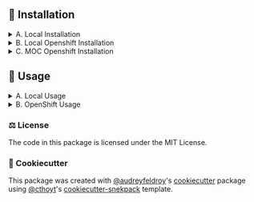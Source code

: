 ## 🚀 Installation

<details>
  <summary>A. Local Installation </summary>  
   . 
The back_end depends on [python-rocksdb](https://twmht.github.io/python-rocksdb/index.html) which builds rocksdb from c++ source when 
it is installed. A C++ compiler, compression libraries, and gflags must be available. The requirements for [building rocksdb](https://github.com/facebook/rocksdb/blob/main/INSTALL.md) are slightly different for each OS.  
  .  
Once rocksdb requirements are met, the most recent code can be installed directly from GitHub with:

```bash
$ git clone git+https://github.com/yrrah/cs6620-fall21-intelligent-assignment-of-data-to-dedup-nodes.git
$ cd cs6620-fall21-intelligent-assignment-of-data-to-dedup-nodes
$ pip install simulator/front_end
$ pip install simulator/back_end
```
  
Or to install in development mode, use the following:

```bash
$ git clone git+https://github.com/yrrah/cs6620-fall21-intelligent-assignment-of-data-to-dedup-nodes.git
$ cd cs6620-fall21-intelligent-assignment-of-data-to-dedup-nodes
$ pip install -e simulator/front_end
$ pip install -e simulator/back_end
```
  
</details>

<details>
  <summary>B. Local Openshift Installation</summary>
  
Install [OpenShift CodeReady Containers](https://developers.redhat.com/products/codeready-containers/overview) using the "Install OpenShift on your laptop" button.   
  In a command line terminal, use:    
`crc start` to launch the platform  
`eval $(crc oc-env)` to configure the OpenShift cli    
`oc login -u developer -p developer` to login  
  
  The GUI will be available at: https://api.crc.testing:6443  
  Follow Option C directions for building project sources.   
</details>

<details>
  <summary>C. MOC Openshift Installation </summary>   
.
  
Install the OpenShift [command line tool](https://docs.openshift.com/container-platform/4.9/cli_reference/openshift_cli/getting-started-cli.html#cli-getting-started)   
.    
Authenticate on [Mass Open Cloud](https://massopen.cloud/) and get a token to log into the command line oc interface.    
  
![CLI_TOKEN_HOWTO](https://github.com/yrrah/cs6620-fall21-intelligent-assignment-of-data-to-dedup-nodes/blob/main/simulator/openshift_cli.png)
.    
`/simulator/back_end_dependencies` contains a Docker file which prepares a centos7 image with all dependencies installed.  
 Use the two YAML files in this directory to create a buildstream location and build configuration on OpenShift for the image.   
.    
`/simulator/back_end` contains a Docker file which references the image stream set up in the previous step.  Use the two YAML files in this directory to create a buildstream location and build configuration on OpenShift for the image. This build config uses the OpenShift Source2Image(s2i) feature to copy the latest back_end source from this repository into the image, then it runs the cli.py file.    
.    
`/simulator/front_end` does not use a Docker file because there are fewer dependencies. Instead the build configuration directly uses a pre-built python s2i image. Use the two YAML files in this directory to create a buildstream location and build configuration on OpenShift for the image.
  
  
</details>

## 🚀 Usage

<details>
  <summary>A. Local Usage</summary>
.    
  
Get usage directions by running with --help option. 
```shell
$ python -m back_end --help
$ python -m front_end --help
```

There is a minimal hello world demo for testing the program (must be run in correct order, separate terminals).    
```shell
$ python -m front_end --hello_world
$ python -m back_end --hello_world
```

The full simulator can be run with a configuration that is hard-coded in the front_end cli.py file (must be run in correct order, separate terminals).     
```shell
$ python -m back_end --run
$ python -m front_end --run
```
</details>

<details>
  <summary>B. OpenShift Usage</summary>
.    
  
`simulator/front_end/src/traces/generate_trace_lists.py` is a helper script to generate datasets from the trace files on [tracer.filesystems.org](https://tracer.filesystems.org/). The file generated has a name that mimics the online directory structure replacing slashes with underscores. The end of the file name is a concatenation of all the trace users selected. There is a separate file generated per subdirectory of the website, containing tar archive file names. This file is copied into the front_end image when it is built and read line-by-line to open the correct trace files in order.   
.   
`simulator/experiment_configs/ex1` is an example of one experiment run. The directory contains a tab-separated spreadsheet. The columns of the spreadsheet are all of the possible algorithm parameters. Each row is a different combination of parameters, to be run one at a time. The automate.sh script reads this spreadsheet and uses the oc command line interface to create jobs for each parameter combo.    
.    
Create two persistent volume claims for the front_end to mount at runtime:      
`input-trace-files` is where the simulator will download files from [tracer.filesystems.org](https://tracer.filesystems.org/) if they do not already exist in persistent storage. The files are unzipped and read one at a time based on the list of trace file names provided via environment variable.    
  
`output-log-files` is where logs for each simulator run will be saved. While a front_end pod is running with this directory mounted, log files can be downloaded via the rsync command:
```shell
$ oc rsync cs6620-fall21-dedup-nodes-front-end-ex1:/var/output/ .
```
Run automate.sh to start the simulator.
  
</details>





### ⚖️ License

The code in this package is licensed under the MIT License.

<!--
### 📖 Citation

Citation goes here!
-->


### 🍪 Cookiecutter

This package was created with [@audreyfeldroy](https://github.com/audreyfeldroy)'s
[cookiecutter](https://github.com/cookiecutter/cookiecutter) package using [@cthoyt](https://github.com/cthoyt)'s
[cookiecutter-snekpack](https://github.com/cthoyt/cookiecutter-snekpack) template.
